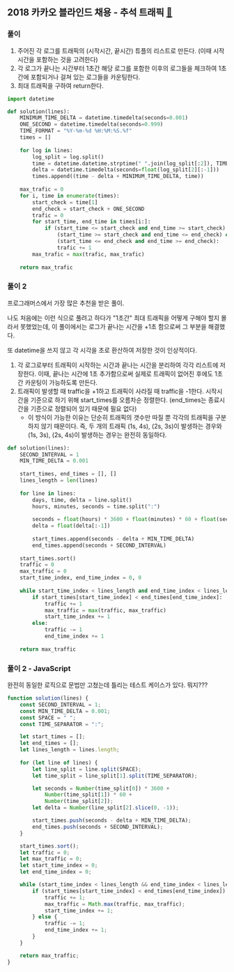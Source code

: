 ## 2018 카카오 블라인드 채용 - 추석 트래픽 [🔗](https://programmers.co.kr/learn/courses/30/lessons/17676)

 ### 풀이

1. 주어진 각 로그를 트래픽의 (시작시간, 끝시간) 튜플의 리스트로 만든다. (이때 시작시간을 포함하는 것을 고려한다)
2. 각 로그가 끝나는 시간부터 1초간 해당 로그를 포함한 이후의 로그들을 체크하여 1초간에 포함되거나 걸쳐 있는 로그들을 카운팅한다.
3. 최대 트래픽을 구하여 return한다.

```python
import datetime

def solution(lines):
    MINIMUM_TIME_DELTA = datetime.timedelta(seconds=0.001)
    ONE_SECOND = datetime.timedelta(seconds=0.999)
    TIME_FORMAT = "%Y-%m-%d %H:%M:%S.%f"
    times = []
    
    for log in lines:
        log_split = log.split()
        time = datetime.datetime.strptime(" ".join(log_split[:2]), TIME_FORMAT)
        delta = datetime.timedelta(seconds=float(log_split[2][:-1]))
        times.append((time - delta + MINIMUM_TIME_DELTA, time))
    
    max_trafic = 0
    for i, time in enumerate(times):
        start_check = time[1]
        end_check = start_check + ONE_SECOND
        trafic = 0
        for start_time, end_time in times[i:]:
            if (start_time <= start_check and end_time >= start_check) or \
                (start_time >= start_check and end_time <= end_check) or \
                (start_time <= end_check and end_time >= end_check):
                trafic += 1
        max_trafic = max(trafic, max_trafic)
    
    return max_trafic
```

### 풀이 2

프로그래머스에서 가장 많은 추천을 받은 풀이.

나도 처음에는 이런 식으로 풀려고 하다가 "1초간" 최대 트래픽을 어떻게 구해야 할지 몰라서 못했었는데, 이 풀이에서는 로그가 끝나는 시간을 +1초 함으로써 그 부분을 해결했다.

또 datetime을 쓰지 않고 각 시각을 초로 환산하여 저장한 것이 인상적이다.

1. 각 로그로부터 트래픽이 시작하는 시간과 끝나는 시간을 분리하여 각각 리스트에 저장한다. 이때, 끝나는 시간에 1초 추가함으로써 실제로 트래픽이 없어진 후에도 1초간 카운팅이 가능하도록 만든다.
2. 트래픽이 발생할 때 traffic을 +1하고 트래픽이 사라질 때 traffic을 -1한다. 시작시간을 기준으로 하기 위해 start_times를 오름차순 정렬한다. (end_times는 종료시간을 기준으로 정렬되어 있기 때문에 필요 없다)
   * 이 방식이 가능한 이유는 단순히 트래픽의 갯수만 따질 뿐 각각의 트래픽을 구분하지 않기 때문이다. 즉, 두 개의 트래픽 (1s, 4s), (2s, 3s)이 발생하는 경우와 (1s, 3s), (2s, 4s)이 발생하는 경우는 완전히 동일하다.

```python
def solution(lines):
    SECOND_INTERVAL = 1
    MIN_TIME_DELTA = 0.001
    
    start_times, end_times = [], []
    lines_length = len(lines)
    
    for line in lines:
        days, time, delta = line.split()
        hours, minutes, seconds = time.split(":")
        
        seconds = float(hours) * 3600 + float(minutes) * 60 + float(seconds)
        delta = float(delta[:-1])
        
        start_times.append(seconds - delta + MIN_TIME_DELTA)
        end_times.append(seconds + SECOND_INTERVAL)
    
    start_times.sort()
    traffic = 0
    max_traffic = 0
    start_time_index, end_time_index = 0, 0
    
    while start_time_index < lines_length and end_time_index < lines_length:
        if start_times[start_time_index] < end_times[end_time_index]:
            traffic += 1
            max_traffic = max(traffic, max_traffic)
            start_time_index += 1
        else:
            traffic -= 1
            end_time_index += 1
    
    return max_traffic
```

### 풀이 2 -  JavaScript

완전히 동일한 로직으로 문법만 고쳤는데 틀리는 테스트 케이스가 있다.  뭐지???

```javascript
function solution(lines) {
    const SECOND_INTERVAL = 1;
    const MIN_TIME_DELTA = 0.001;
    const SPACE = " ";
    const TIME_SEPARATOR = ":";

    let start_times = [];
    let end_times = [];
    let lines_length = lines.length;
    
    for (let line of lines) {
        let line_split = line.split(SPACE);
        let time_split = line_split[1].split(TIME_SEPARATOR);

        let seconds = Number(time_split[0]) * 3600 +
            Number(time_split[1]) * 60 +
            Number(time_split[2]);
        let delta = Number(line_split[2].slice(0, -1));

        start_times.push(seconds - delta + MIN_TIME_DELTA);
        end_times.push(seconds + SECOND_INTERVAL);
    }

    start_times.sort();
    let traffic = 0;
    let max_traffic = 0;
    let start_time_index = 0;
    let end_time_index = 0;

    while (start_time_index < lines_length && end_time_index < lines_length) {
        if (start_times[start_time_index] < end_times[end_time_index]) {
            traffic += 1;
            max_traffic = Math.max(traffic, max_traffic);
            start_time_index += 1;
        } else {
            traffic -= 1;
            end_time_index += 1;    
        }
    }

    return max_traffic;
}
```

